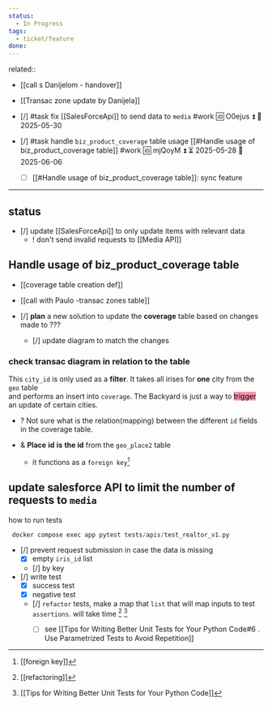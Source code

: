 ```yaml
---
status:
  - In Progress
tags:
  - ticket/feature
done:
---
```


related:: 
- [[call s Danijelom - handover]]
- [[Transac zone update by Danijela]]

- [/] #task fix [[SalesForceApi]] to send data to `media` #work 🆔 O0ejus ⏫ 📅 2025-05-30
- [/] #task handle `biz_product_coverage` table usage [[#Handle usage of biz_product_coverage table]] #work 🆔 mjQoyM ⏫ ⏳ 2025-05-28 📅 2025-06-06
	- [ ] [[#Handle usage of biz_product_coverage table]]: sync feature
___
## status

- [/] update [[SalesForceApi]] to only update items with relevant data
	- ! don't send invalid requests to [[Media API]]

## Handle usage of biz_product_coverage table

- [[coverage table creation def]]
- [[call with Paulo -transac zones table]]

- [/] **plan** a new solution to update the **coverage** table based on changes made to ???
	- [/] update diagram to match the changes

### **check** transac diagram in relation to the table

This `city_id` is only used as a **filter**. It takes all irises for **one** city from the `geo` table  
 and performs an insert into `coverage`. The Backyard is just a way to <mark style="background: #FF5582A6;">trigger</mark> an update of  certain cities.

- ? Not sure what is the relation(mapping) between the different `id` fields in the coverage table.

- & **Place** **id** **is** **the id** from the `geo_place2` table
	- it functions as a `foreign key`[^1]

## update salesforce API to limit the number of requests to `media`

how to run tests
```c
 docker compose exec app pytest tests/apis/test_realtor_v1.py
```

- [/]  prevent request submission in case the data is missing
	- [x] empty `iris_id` list
	- [/] by key
- [/] write test
	- [x] success test
	- [x] negative test 
	- [/] `refactor` tests, make a map that `list` that will map inputs to test `assertions`. will take time [^2]  [^3]
		- [ ] see [[Tips for Writing Better Unit Tests for Your Python Code#6 . Use Parametrized Tests to Avoid Repetition]]


[^1]: [[foreign key]]
[^2]: [[refactoring]]
[^3]: [[Tips for Writing Better Unit Tests for Your Python Code]]